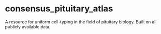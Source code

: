 # consensus_pituitary_atlas
A resource for uniform cell-typing in the field of pituitary biology. Built on all publicly available data.
